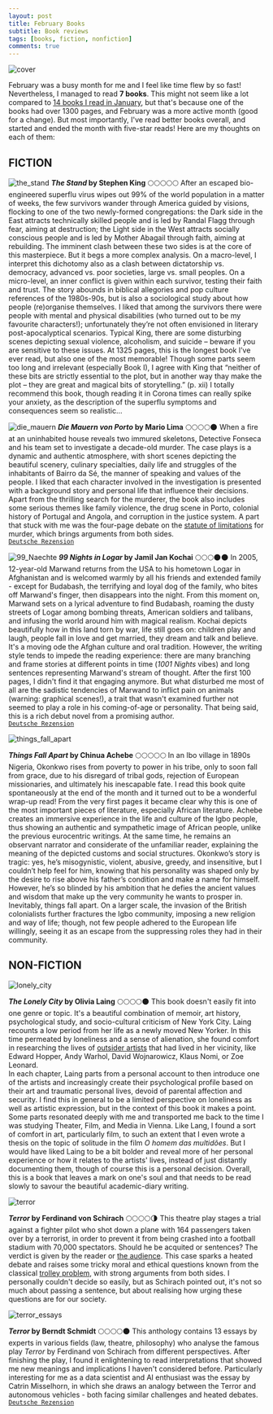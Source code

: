 ```yaml
---
layout: post
title: February Books
subtitle: Book reviews
tags: [books, fiction, nonfiction]
comments: true
---
```


![cover](../assets/img/books_feb21.jpg)

February was a busy month for me and I feel like time flew by so fast! Nevertheless, I managed to read **7 books**. This might not seem like a lot compared to [14 books I read in January](https://lorenaciutacu.com/2021/01/27/january-books-reviewed/), but that's because one of the books had over 1300 pages, and February was a more active month (good for a change). But most importantly, I've read better books overall, and started and ended the month with five-star reads! Here are my thoughts on each of them:

FICTION
-------

![the_stand](../assets/img/theStand.jpg)
***The Stand* by Stephen King**
🌕🌕🌕🌕🌕 After an escaped bio-engineered superflu virus wipes out 99% of the world population in a matter of weeks, the few survivors wander through America guided by visions, flocking to one of the two newly-formed congregations: the Dark side in the East attracts technically skilled people and is led by Randal Flagg through fear, aiming at destruction; the Light side in the West attracts socially conscious people and is led by Mother Abagail through faith, aiming at rebuilding. The imminent clash between these two sides is at the core of this masterpiece. But it begs a more complex analysis.
On a macro-level, I interpret this dichotomy also as a clash between dictatorship vs. democracy, advanced vs. poor societies, large vs. small peoples. On a micro-level, an inner conflict is given within each survivor, testing their faith and trust. The story abounds in biblical allegories and pop culture references of the 1980s-90s, but is also a sociological study about how people (re)organise themselves. I liked that among the survivors there were people with mental and physical disabilities (who turned out to be my favourite characters!); unfortunately they’re not often envisioned in literary post-apocalyptical scenarios. Typical King, there are some disturbing scenes depicting sexual violence, alcoholism, and suicide – beware if you are sensitive to these issues.
At 1325 pages, this is the longest book I’ve ever read, but also one of the most memorable! Though some parts seem too long and irrelevant (especially Book I), I agree with King that “neither of these bits are strictly essential to the plot, but in another way thay make the plot – they are great and magical bits of storytelling.” (p. xii) I totally recommend this book, though reading it in Corona times can really spike your anxiety, as the description of the superflu symptoms and consequences seem so realistic…

![die_mauern](../assets/img/dieMauernVonPorto_1.jpg)
***Die Mauern von Porto* by Mario Lima**
🌕🌕🌕🌕🌑 When a fire at an uninhabited house reveals two immured skeletons, Detective Fonseca and his team set to investigate a decade-old murder. The case plays is a dynamic and authentic atmosphere, with short scenes depicting the beautiful scenery, culinary specialties, daily life and struggles of the inhabitants of Bairro da Sé, the manner of speaking and values of the people. I liked that each character involved in the investigation is presented with a background story and personal life that influence their decisions. Apart from the thrilling search for the murderer, the book also includes some serious themes like family violence, the drug scene in Porto, colonial history of Portugal and Angola, and corruption in the justice system. A part that stuck with me was the four-page debate on the [statute of limitations](https://en.wikipedia.org/wiki/Statute_of_limitations) for murder, which brings arguments from both sides.\
[`Deutsche Rezension`](https://lorenaciutacu.com/2021/02/12/buchrezenzion-die-mauern-von-porto-von-mario-lima/)


![99_Naechte](../assets/img/99NaechteInLogar.jpg)
***99 Nights in Logar* by Jamil Jan Kochai**
🌕🌕🌕🌑🌑 In 2005, 12-year-old Marwand returns from the USA to his hometown Logar in Afghanistan and is welcomed warmly by all his friends and extended family - except for Budabash, the terrifying and loyal dog of the family, who bites off Marwand's finger, then disappears into the night. From this moment on, Marwand sets on a lyrical adventure to find Budabash, roaming the dusty streets of Logar among bombing threats, American soldiers and talibans, and infusing the world around him with magical realism. Kochai depicts beautifully how in this land torn by war, life still goes on: children play and laugh, people fall in love and get married, they dream and talk and believe. It's a moving ode the Afghan culture and oral tradition. However, the writing style tends to impede the reading experience: there are many branching and frame stories at different points in time (*1001 Nights* vibes) and long sentences representing Marwand's stream of thought. After the first 100 pages, I didn't find it that engaging anymore. But what disturbed me most of all are the sadistic tendencies of Marwand to inflict pain on animals (warning: graphical scenes!), a trait that wasn't examined further not seemed to play a role in his coming-of-age or personality. That being said, this is a rich debut novel from a promising author.\
[`Deutsche Rezension`](https://lorenaciutacu.com/2021/02/24/buchrezension-99-nachte-in-logar/)


![things_fall_apart](../assets/img/thingsFallApart.jpg)

***Things Fall Apart* by Chinua Achebe**
🌕🌕🌕🌕🌕 In an Ibo village in 1890s Nigeria, Okonkwo rises from poverty to power in his tribe, only to soon fall from grace, due to his disregard of tribal gods, rejection of European missionaries, and ultimately his inescapable fate.
I read this book quite spontaneously at the end of the month and it turned out to be a wonderful wrap-up read! From the very first pages it became clear why this is one of the most important pieces of literature, especially African literature. Achebe creates an immersive experience in the life and culture of the Igbo people, thus showing an authentic and sympathetic image of African people, unlike the previous eurocentric writings. At the same time, he remains an observant narrator and considerate of the unfamiliar reader, explaining the meaning of the depicted customs and social structures.
Okonkwo’s story is tragic: yes, he’s misogynistic, violent, abusive, greedy, and insensitive, but I couldn’t help feel for him, knowing that his personality was shaped only by the desire to rise above his father’s condition and make a name for himself. However, he’s so blinded by his ambition that he defies the ancient values and wisdom that make up the very community he wants to prosper in. Inevitably, things fall apart. On a larger scale, the invasion of the British colonialists further fractures the Igbo community, imposing a new religion and way of life; though, not few people adhered to the European life willingly, seeing it as an escape from the suppressing roles they had in their community.


NON-FICTION
-----------

![lonely_city](../assets/img/theLonelyCity.jpg)

***The Lonely City* by Olivia Laing**
🌕🌕🌕🌕🌑 This book doesn't easily fit into one genre or topic. It's a beautiful combination of memoir, art history, psychological study, and socio-cultural criticism of New York City. Laing recounts a low period from her life as a newly moved New Yorker. In this time permeated by loneliness and a sense of alienation, she found comfort in researching the lives of [outsider artists](https://en.wikipedia.org/wiki/Outsider_art) that had lived in her vicinity, like Edward Hopper, Andy Warhol, David Wojnarowicz, Klaus Nomi, or Zoe Leonard.\
In each chapter, Laing parts from a personal account to then introduce one of the artists and increasingly create their psychological profile based on their art and traumatic personal lives, devoid of parental affection and security. I find this in general to be a limited perspective on loneliness as well as artistic expression, but in the context of this book it makes a point. Some parts resonated deeply with me and transported me back to the time I was studying Theater, Film, and Media in Vienna. Like Lang, I found a sort of comfort in art, particularly film, to such an extent that I even wrote a thesis on the topic of solitude in the film *O homem das multidões*. But I would have liked Laing to be a bit bolder and reveal more of her personal experience or how it relates to the artists' lives, instead of just distantly documenting them, though of course this is a personal decision. Overall, this is a book that leaves a mark on one's soul and that needs to be read slowly to savour the beautiful academic-diary writing.

![terror](../assets/img/terrorTheaterstueck.jpg)

***Terror* by Ferdinand von Schirach**
🌕🌕🌕🌕🌗 This theatre play stages a trial against a fighter pilot who shot down a plane with 164 passengers taken over by a terrorist, in order to prevent it from being crashed into a football stadium with 70,000 spectators. Should he be acquited or sentences? The verdict is given by the reader or [the audience](https://terror.theater/en). This case sparks a heated debate and raises some tricky moral and ethical questions known from the classical [trolley problem](https://en.wikipedia.org/wiki/Trolley_problem), with strong arguments from both sides. I personally couldn't decide so easily, but as Schirach pointed out, it's not so much about passing a sentence, but about realising how urging these questions are for our society.

![terror_essays](../assets/img/terror.jpg)

***Terror* by Berndt Schmidt**
🌕🌕🌕🌕🌑 This anthology contains 13 essays by experts in various fields (law, theatre, philosophy) who analyse the famous play *Terror* by Ferdinand von Schirach from different perspectives. After finishing the play, I found it enlightening to read interpretations that showed me new meanings and implications I haven't considered before. Particularly interesting for me as a data scientist and AI enthusiast was the essay by Catrin Misselhorn, in which she draws an analogy between the Terror and autonomous vehicles - both facing similar challenges and heated debates.\
[`Deutsche Rezension`](https://lorenaciutacu.com/buchrezension-terror-essays)